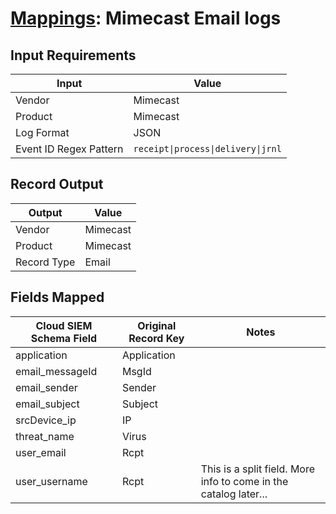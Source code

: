 # [Mappings](README.md): Mimecast Email logs

## Input Requirements

|Input|Value|
|-----|-----|
|Vendor|Mimecast|
|Product|Mimecast|
|Log Format|JSON|
|Event ID Regex Pattern|`receipt\|process\|delivery\|jrnl`|

## Record Output

|Output|Value|
|------|-----|
|Vendor|Mimecast|
|Product|Mimecast|
|Record Type|Email|

## Fields Mapped

|Cloud SIEM Schema Field|Original Record Key|Notes|
|-----------------------|-------------------|-----|
|application|Application||
|email_messageId|MsgId||
|email_sender|Sender||
|email_subject|Subject||
|srcDevice_ip|IP||
|threat_name|Virus||
|user_email|Rcpt||
|user_username|Rcpt|This is a split field. More info to come in the catalog later...|

